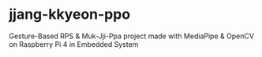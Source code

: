 # jjang-kkyeon-ppo
Gesture-Based RPS &amp; Muk-Jji-Ppa project made with MediaPipe &amp; OpenCV on Raspberry Pi 4 in Embedded System
